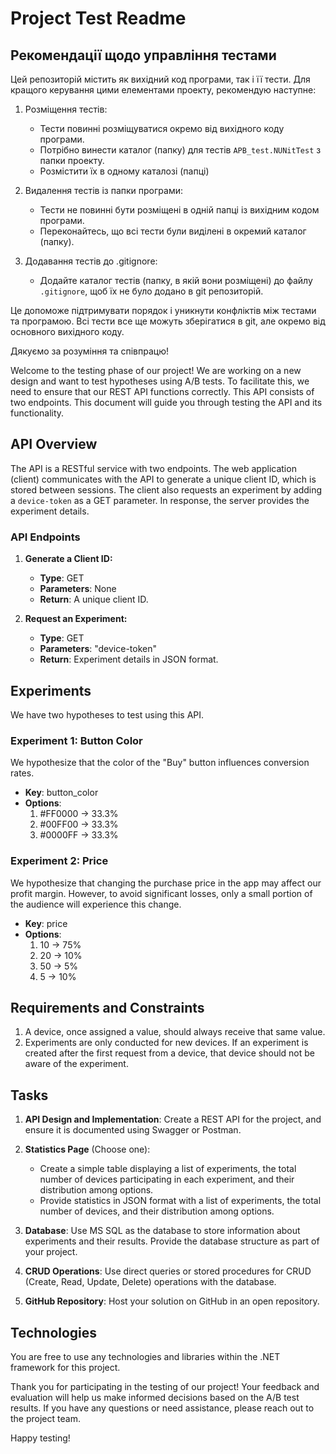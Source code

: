 # Project Test Readme

## Рекомендації щодо управління тестами

Цей репозиторій містить як вихідний код програми, так і її тести. Для кращого керування цими елементами проекту, рекомендую наступне:

1. Розміщення тестів:
   - Тести повинні розміщуватися окремо від вихідного коду програми.
   - Потрібно винести каталог (папку) для тестів `APB_test.NUNitTest` з папки проекту.
   - Розмістити їх в одному каталозі (папці) 

2. Видалення тестів із папки програми:
   - Тести не повинні бути розміщені в одній папці із вихідним кодом програми.
   - Переконайтесь, що всі тести були виділені в окремий каталог (папку).

3. Додавання тестів до .gitignore:
   - Додайте каталог тестів (папку, в якій вони розміщені) до файлу `.gitignore`, щоб їх не було додано в git репозиторій.

Це допоможе підтримувати порядок і уникнути конфліктів між тестами та програмою. Всі тести все ще можуть зберігатися в git, але окремо від основного вихідного коду.

Дякуємо за розуміння та співпрацю!

Welcome to the testing phase of our project! We are working on a new design and want to test hypotheses using A/B tests. To facilitate this, we need to ensure that our REST API functions correctly. This API consists of two endpoints. This document will guide you through testing the API and its functionality.

## API Overview

The API is a RESTful service with two endpoints. The web application (client) communicates with the API to generate a unique client ID, which is stored between sessions. The client also requests an experiment by adding a `device-token` as a GET parameter. In response, the server provides the experiment details.

### API Endpoints

1. **Generate a Client ID:**
   - **Type**: GET
   - **Parameters**: None
   - **Return**: A unique client ID.

2. **Request an Experiment:**
   - **Type**: GET
   - **Parameters**: "device-token"
   - **Return**: Experiment details in JSON format.

## Experiments

We have two hypotheses to test using this API.

### Experiment 1: Button Color
We hypothesize that the color of the "Buy" button influences conversion rates.

- **Key**: button_color
- **Options**:
  1. #FF0000 → 33.3%
  2. #00FF00 → 33.3%
  3. #0000FF → 33.3%

### Experiment 2: Price
We hypothesize that changing the purchase price in the app may affect our profit margin. However, to avoid significant losses, only a small portion of the audience will experience this change.

- **Key**: price
- **Options**:
  1. 10 → 75%
  2. 20 → 10%
  3. 50 → 5%
  4. 5 → 10%

## Requirements and Constraints

1. A device, once assigned a value, should always receive that same value.
2. Experiments are only conducted for new devices. If an experiment is created after the first request from a device, that device should not be aware of the experiment.

## Tasks

1. **API Design and Implementation**: Create a REST API for the project, and ensure it is documented using Swagger or Postman.

2. **Statistics Page** (Choose one):
   - Create a simple table displaying a list of experiments, the total number of devices participating in each experiment, and their distribution among options.
   - Provide statistics in JSON format with a list of experiments, the total number of devices, and their distribution among options.

3. **Database**: Use MS SQL as the database to store information about experiments and their results. Provide the database structure as part of your project.

4. **CRUD Operations**: Use direct queries or stored procedures for CRUD (Create, Read, Update, Delete) operations with the database.

5. **GitHub Repository**: Host your solution on GitHub in an open repository.

## Technologies

You are free to use any technologies and libraries within the .NET framework for this project.

Thank you for participating in the testing of our project! Your feedback and evaluation will help us make informed decisions based on the A/B test results. If you have any questions or need assistance, please reach out to the project team.

Happy testing!

